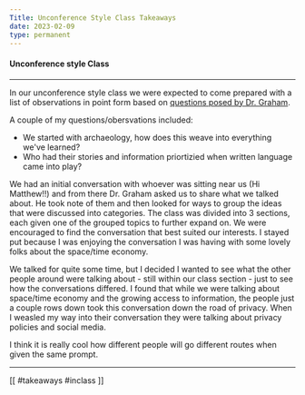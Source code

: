 ```yaml
---
Title: Unconference Style Class Takeaways
date: 2023-02-09
type: permanent
---
```


#### Unconference style Class
---

In our unconference style class we were expected to come prepared with a list of observations in point form based on [questions posed by Dr. Graham](https://shawngraham.github.io/hist1900/1.Course_Info/2.Schedule/#part-two). 

A couple of my questions/obersvations included:
- We started with archaeology, how does this weave into everything we've learned?
- Who had their stories and information priortizied when written language came into play?

We had an initial conversation with whoever was sitting near us (Hi Matthew!!) and from there Dr. Graham asked us to share what we talked about. He took note of them and then looked for ways to group the ideas that were discussed into categories. The class was divided into 3 sections, each given one of the grouped topics to further expand on. We were encouraged to find the conversation that best suited our interests. I stayed put because I was enjoying the conversation I was having with some lovely folks about the space/time economy. 

We talked for quite some time, but I decided I wanted to see what the other people around were talking about - still within our class section - just to see how the conversations differed. I found that while we were talking about space/time economy and the growing access to information, the people just a couple rows down took this conversation down the road of privacy. When I weasled my way into their conversation they were talking about privacy policies and social media.

I think it is really cool how different people will go different routes when given the same prompt. 

---

[[ #takeaways #inclass ]]
